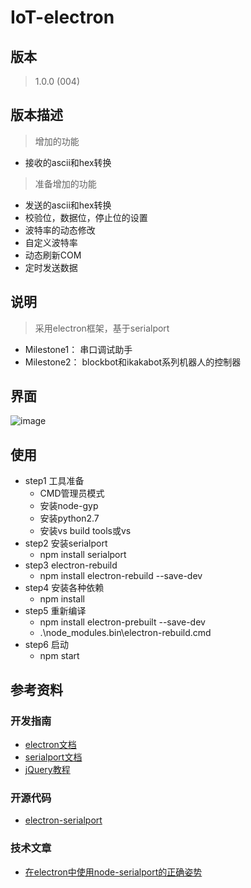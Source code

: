 ﻿# IoT-electron
## 版本
>1.0.0 (004)
## 版本描述
>增加的功能
- 接收的ascii和hex转换
>准备增加的功能
- 发送的ascii和hex转换
- 校验位，数据位，停止位的设置
- 波特率的动态修改
- 自定义波特率
- 动态刷新COM
- 定时发送数据

## 说明
>采用electron框架，基于serialport
- Milestone1： 串口调试助手
- Milestone2： blockbot和ikakabot系列机器人的控制器

## 界面
![image](https://github.com/LinWeiGitHub/IoT-electron/blob/master/ui.png)

## 使用
- step1 工具准备
    - CMD管理员模式
    - 安装node-gyp
    - 安装python2.7
    - 安装vs build tools或vs
- step2 安装serialport
    - npm install serialport
- step3 electron-rebuild
    - npm install electron-rebuild --save-dev
- step4 安装各种依赖
    - npm install
- step5 重新编译
    - npm install electron-prebuilt --save-dev
    - .\node_modules\.bin\electron-rebuild.cmd
- step6 启动
    - npm start

## 参考资料

### 开发指南
- [electron文档](https://electronjs.org/docs)
- [serialport文档](https://serialport.io/docs/guide-usage)
- [jQuery教程](https://www.runoob.com/jquery/jquery-tutorial.html)

### 开源代码
- [electron-serialport](https://github.com/PowerDos/electron-serialport)

### 技术文章
- [在electron中使用node-serialport的正确姿势](https://github.com/FakeFullStack/QA/issues/2)
